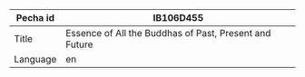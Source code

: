|Pecha id | IB106D455
| --- | --- 
|Title | Essence of All the Buddhas of Past, Present and Future 
|Language | en